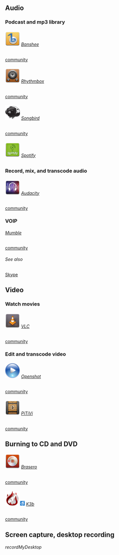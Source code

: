 ## Audio  ##

### Podcast and mp3 library ###

###### ![Banshee][img-banshee] [Banshee][homepage-banshee] ######
[community][community-banshee]
###### ![Rhythmbox][img-rhythmbox] [Rhythmbox][homepage-rhythmbox] ######
[community][community-rhythmbox]
###### ![Songbird][img-songbird] [Songbird][homepage-songbird] ######
[community][community-songbird]
###### ![Spotify][img-spotify] [Spotify][homepage-spotify] ######

### Record, mix, and transcode audio ###

###### ![Audacity][img-audacity] [Audacity][homepage-audacity] ######
[community][community-audacity]

### VOIP ###

###### [Mumble][homepage-mumble] ######

[community][community-mumble]

###### See also ######

[Skype][anchor-skype]

## Video ##

### Watch movies ###

###### ![VLC][img-vlc] [VLC][homepage-vlc] ######

[community][community-vlc]

### Edit and transcode video ###

###### ![Openshot][img-openshot] [Openshot][homepage-openshot] ######

[community][community-openshot]

###### ![PiTiVi][img-pitivi] [PiTiVi][homepage-pitivi] ######

[community][community-pitivi]

## Burning to CD and DVD ##

###### ![Brasero][img-brasero] [Brasero][homepage-brasero] ######
[community][community-brasero]
###### ![K3b][img-k3b]![KDE][badge-kde] [K3b][homepage-k3b] ######
[community][community-k3b]

## Screen capture, desktop recording ##

###### recordMyDesktop ######

[anchor-skype]: Messaging#wiki-skype

[badge-kde]: boston.png "KDE"

[community-audacity]: http://community.linuxmint.com/software/view/audacity
[community-banshee]: http://community.linuxmint.com/software/view/banshee
[community-brasero]: http://community.linuxmint.com/software/view/brasero
[community-k3b]: http://community.linuxmint.com/software/view/k3b
[community-mumble]: http://community.linuxmint.com/software/view/mumble
[community-openshot]: http://community.linuxmint.com/software/view/openshot
[community-pitivi]: http://community.linuxmint.com/software/view/pitivi
[community-rhythmbox]: http://community.linuxmint.com/software/view/rhythmbox
[community-songbird]: http://community.linuxmint.com/software/view/songbird
[community-spotify]: http://community.linuxmint.com/software/view/spotify
[community-vlc]: http://community.linuxmint.com/software/view/vlc

[homepage-audacity]: http://audacity.sourceforge.net/ "Audacity"
[homepage-banshee]: http://banshee.fm/ "Banshee"
[homepage-brasero]: http://projects.gnome.org/brasero/ "Brasero"
[homepage-k3b]: http://www.k3b.org/ "K3b"
[homepage-mumble]: http://mumble.sourceforge.net/ "Mumble"
[homepage-openshot]: http://www.openshotvideo.com/
[homepage-pitivi]: http://www.pitivi.org/ "PiTiVi"
[homepage-rhythmbox]: http://projects.gnome.org/rhythmbox/ "Rhythmbox"
[homepage-songbird]: http://getsongbird.com/ "Songbird"
[homepage-spotify]: http://www.spotify.com/ "Spotify"
[homepage-vlc]: http://www.videolan.org/vlc/

[img-audacity]: audacity.png "Audacity"
[img-banshee]: banshee.png "Banshee"
[img-brasero]: brasero.png "Brasero"
[img-k3b]: k3b.png "K3b"
[img-openshot]: openshot.png "Openshot"
[img-pitivi]: pitivi.png "Pitivi"
[img-rhythmbox]: rhythmbox.png "Rhythmbox"
[img-songbird]: songbird.png "Songbird"
[img-spotify]: spotify.png "Spotify"
[img-vlc]: vlc.png "VLC"